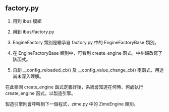 ## factory.py

1. 用到 ibus 模組

2. 用到 ibus/factory.py

3. EngineFactory 類別是繼承自 factory.py 中的 EngineFactoryBase 類別。

4. 在 EngineFactoryBase 類別中，可看到 create_engine 函式。中州韻改寫了該函式。

5. 自創 __config_reloaded_cb() 及 __config_value_change_cb() 兩函式，用途尚未深入理解。

在此猜測 create_engine 函式定義好後，系統會知道在何時、何處執行 create_engine 函式，以製造引擎。

製造引擎則會呼叫到下一個程式，zime.py 中的 ZimeEngine 類別。